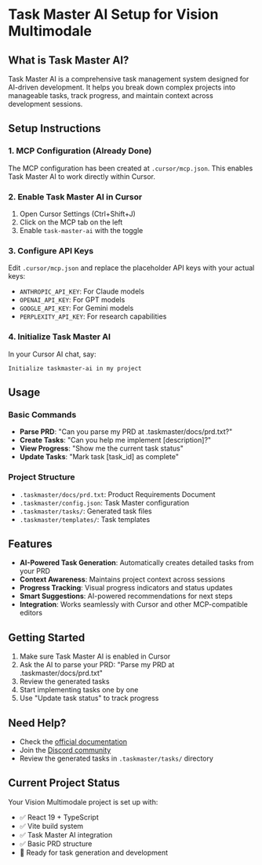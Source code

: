 # Task Master AI Setup for Vision Multimodale

## What is Task Master AI?

Task Master AI is a comprehensive task management system designed for AI-driven development. It helps you break down complex projects into manageable tasks, track progress, and maintain context across development sessions.

## Setup Instructions

### 1. MCP Configuration (Already Done)

The MCP configuration has been created at `.cursor/mcp.json`. This enables Task Master AI to work directly within Cursor.

### 2. Enable Task Master AI in Cursor

1. Open Cursor Settings (Ctrl+Shift+J)
2. Click on the MCP tab on the left
3. Enable `task-master-ai` with the toggle

### 3. Configure API Keys

Edit `.cursor/mcp.json` and replace the placeholder API keys with your actual keys:

- `ANTHROPIC_API_KEY`: For Claude models
- `OPENAI_API_KEY`: For GPT models
- `GOOGLE_API_KEY`: For Gemini models
- `PERPLEXITY_API_KEY`: For research capabilities

### 4. Initialize Task Master AI

In your Cursor AI chat, say:

```
Initialize taskmaster-ai in my project
```

## Usage

### Basic Commands

- **Parse PRD**: "Can you parse my PRD at .taskmaster/docs/prd.txt?"
- **Create Tasks**: "Can you help me implement [description]?"
- **View Progress**: "Show me the current task status"
- **Update Tasks**: "Mark task [task_id] as complete"

### Project Structure

- `.taskmaster/docs/prd.txt`: Product Requirements Document
- `.taskmaster/config.json`: Task Master configuration
- `.taskmaster/tasks/`: Generated task files
- `.taskmaster/templates/`: Task templates

## Features

- **AI-Powered Task Generation**: Automatically creates detailed tasks from your PRD
- **Context Awareness**: Maintains project context across sessions
- **Progress Tracking**: Visual progress indicators and status updates
- **Smart Suggestions**: AI-powered recommendations for next steps
- **Integration**: Works seamlessly with Cursor and other MCP-compatible editors

## Getting Started

1. Make sure Task Master AI is enabled in Cursor
2. Ask the AI to parse your PRD: "Parse my PRD at .taskmaster/docs/prd.txt"
3. Review the generated tasks
4. Start implementing tasks one by one
5. Use "Update task status" to track progress

## Need Help?

- Check the [official documentation](https://docs.task-master.dev)
- Join the [Discord community](https://discord.gg/taskmasterai)
- Review the generated tasks in `.taskmaster/tasks/` directory

## Current Project Status

Your Vision Multimodale project is set up with:

- ✅ React 19 + TypeScript
- ✅ Vite build system
- ✅ Task Master AI integration
- ✅ Basic PRD structure
- 🔄 Ready for task generation and development











